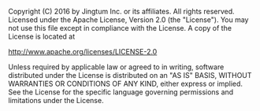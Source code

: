 Copyright (C) 2016 by Jingtum Inc.
or its affiliates. All rights reserved.
Licensed under the Apache License, Version 2.0 (the "License"). 
You may not use this file except in compliance with
the License. A copy of the License is located at

http://www.apache.org/licenses/LICENSE-2.0

Unless required by applicable law or agreed to in writing, software
distributed under the License is distributed on an "AS IS" BASIS,
WITHOUT WARRANTIES OR CONDITIONS OF ANY KIND, either express or implied.
See the License for the specific language governing permissions and
limitations under the License.


